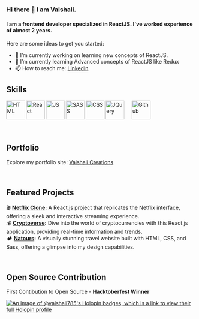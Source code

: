 ### Hi there 👋 I am Vaishali.

#### I am a frontend developer specialized in ReactJS. I've worked experience of almost 2 years. 

Here are some ideas to get you started:

- 🔭 I’m currently working on learning new concepts of ReactJS.
- 🌱 I’m currently learning Advanced concepts of ReactJS like Redux
- 📫 How to reach me:  [LinkedIn ](https://www.linkedin.com/in/vaishali-aggarwal-react-developer/)

## Skills


<img align="left" alt="HTML" width="50px" src="https://upload.wikimedia.org/wikipedia/commons/thumb/3/38/HTML5_Badge.svg/1024px-HTML5_Badge.svg.png" />
<img align="left" alt="React" width="50px" src="https://upload.wikimedia.org/wikipedia/commons/thumb/a/a7/React-icon.svg/1150px-React-icon.svg.png" />
<img align="left" alt="JS" width="50px" src="https://upload.wikimedia.org/wikipedia/commons/6/6a/JavaScript-logo.png" />
<img align="left" alt="SASS" width="50px" src="https://upload.wikimedia.org/wikipedia/commons/thumb/9/96/Sass_Logo_Color.svg/1280px-Sass_Logo_Color.svg.png" />

<img height="50" alt="JQuery" width="50" src="https://cdn.simpleicons.org/jquery/white" />  &nbsp; &nbsp; 
<img align="left" alt="CSS" width="50px" src="https://upload.wikimedia.org/wikipedia/commons/thumb/6/62/CSS3_logo.svg/1024px-CSS3_logo.svg.png" />
<img height="50" alt="Github" width="50" src="https://cdn.simpleicons.org/github/white" />


<br/>

## Portfolio
Explore my portfolio site: [Vaishali Creations](https://vaishali-creations.web.app) 


<br/>

## Featured Projects
:clapper: **[Netflix Clone](https://netflixbyvaishali.web.app/):** A React.js project that replicates the Netflix interface, offering a sleek and interactive streaming experience. <br/>
:moneybag: **[Cryptoverse](https://cryptoversebyvaishali.web.app/):** Dive into the world of cryptocurrencies with this React.js application, providing real-time information and trends. <br/>
:camping:	**[Natours](https://vaishali785.github.io/Natours/):** A visually stunning travel website built with HTML, CSS, and Sass, offering a glimpse into my design capabilities.


<br/>

## Open Source Contribution

First Contibution to Open Source - **Hacktoberfest Winner**

[![An image of @vaishali785's Holopin badges, which is a link to view their full Holopin profile](https://holopin.me/vaishali785)](https://holopin.io/@vaishali785)
